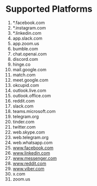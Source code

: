 # Supported Platforms

1. *.facebook.com
1. *.instagram.com
1. *.linkedin.com
1. app.slack.com
1. app.zoom.us
1. bumble.com
1. chat.openai.com
1. discord.com
1. hinge.co
1. mail.google.com
1. match.com
1. meet.google.com
1. okcupid.com
1. outlook.live.com
1. outlook.office.com
1. reddit.com
1. slack.com
1. teams.microsoft.com
1. telegram.org
1. tinder.com
1. twitter.com
1. web.skype.com
1. web.telegram.org
1. web.whatsapp.com
1. www.facebook.com
1. www.linkedin.com
1. www.messenger.com
1. www.reddit.com
1. www.viber.com
1. x.com
1. zoom.us
